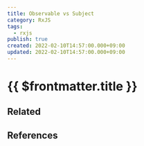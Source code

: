 ```yaml
---
title: Observable vs Subject
category: RxJS
tags:
  - rxjs
publish: true
created: 2022-02-10T14:57:00.000+09:00
updated: 2022-02-10T14:57:00.000+09:00
---
```


# {{ $frontmatter.title }}

## Related

## References
